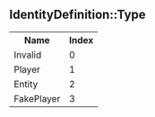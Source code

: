 ## IdentityDefinition::Type

<table><tr><th>Name</th><th>Index</th><tr><td>Invalid</td><td>0</td></tr><tr><td>Player</td><td>1</td></tr><tr><td>Entity</td><td>2</td></tr><tr><td>FakePlayer</td><td>3</td></tr></table>